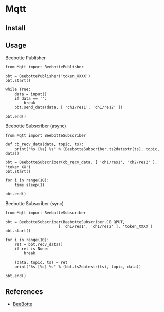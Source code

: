 # Mqtt


## Install

## Usage

Beebotte Publisher
```python3
from Mqtt import BeebottePublisher

bbt = BeebottePublisher('token_XXXX')
bbt.start()

while True:
    data = input()
    if data == '':
        break
    bbt.send_data(data, [ 'ch1/res1', 'ch1/res2' ])
    
bbt.end()
```

Beebotte Subscriber (async)
```python3
from Mqtt import BeebotteSubscriber

def cb_recv_data(data, topic, ts):
    print('%s [%s] %s' % (BeebotteSubscriber.ts2datestr(ts), topic, data))

bbt = BeebotteSubscriber(cb_recv_data, [ 'ch1/res1', 'ch2/res2' ], 'token_XX')
bbt.start()

for i in range(10):
    time.sleep(1)

bbt.end()
```

Beebotte Subscriber (sync)
```python3
from Mqtt import BeebotteSubscriber

bbt = BeebotteSubscriber(BeebotteSubscriber.CB_QPUT,
                       [ 'ch1/res1', 'ch1/res2' ], 'token_XXXX`)
bbt.start()

for i in range(10):
    ret = bbt.recv_data()
    if ret is None:
        break
        
    (data, topic, ts) = ret
    print('%s [%s] %s' % (bbt.ts2datestr(ts), topic, data))
    
bbt.end()
```

## References

* [BeeBotte](https://beebotte.com/)
